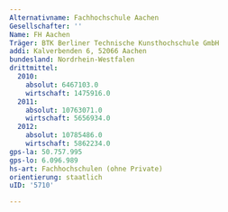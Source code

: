 ```yaml
---
Alternativname: Fachhochschule Aachen
Gesellschafter: ''
Name: FH Aachen
Träger: BTK Berliner Technische Kunsthochschule GmbH
addi: Kalverbenden 6, 52066 Aachen
bundesland: Nordrhein-Westfalen
drittmittel:
  2010:
    absolut: 6467103.0
    wirtschaft: 1475916.0
  2011:
    absolut: 10763071.0
    wirtschaft: 5656934.0
  2012:
    absolut: 10785486.0
    wirtschaft: 5862234.0
gps-la: 50.757.995
gps-lo: 6.096.989
hs-art: Fachhochschulen (ohne Private)
orientierung: staatlich
uID: '5710'

---
```


